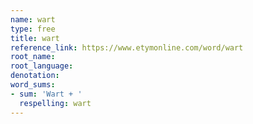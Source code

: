 ```yaml
---
name: wart
type: free
title: wart
reference_link: https://www.etymonline.com/word/wart
root_name: 
root_language: 
denotation: 
word_sums:
- sum: 'Wart + '
  respelling: wart
---
```


